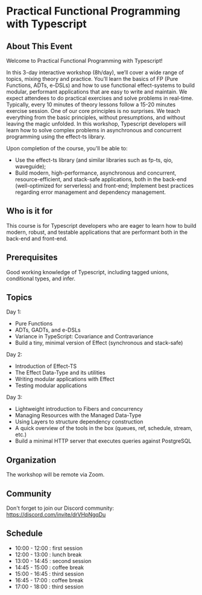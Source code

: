 # Practical Functional Programming with Typescript

## About This Event

Welcome to Practical Functional Programming with Typescript!

In this 3-day interactive workshop (8h/day), we’ll cover a wide range of topics, mixing theory and practice. You’ll learn the basics of FP (Pure Functions, ADTs, e-DSLs) and how to use functional effect-systems to build modular, performant applications that are easy to write and maintain.
We expect attendees to do practical exercises and solve problems in real-time. Typically, every 10 minutes of theory lessons follow a 15-20 minutes exercise session.
One of our core principles is no surprises. We teach everything from the basic principles, without presumptions, and without leaving the magic unfolded.
In this workshop, Typescript developers will learn how to solve complex problems in asynchronous and concurrent programming using the effect-ts library.

Upon completion of the course, you'll be able to:

- Use the effect-ts library (and similar libraries such as fp-ts, qio, waveguide);
- Build modern, high-performance, asynchronous and concurrent, resource-efficient, and stack-safe applications, both in the back-end (well-optimized for serverless) and front-end;
  Implement best practices regarding error management and dependency management.

## Who is it for

This course is for Typescript developers who are eager to learn how to build modern, robust, and testable applications that are performant both in the back-end and front-end.

## Prerequisites

Good working knowledge of Typescript, including tagged unions, conditional types, and infer.

## Topics

Day 1:

- Pure Functions
- ADTs, GADTs, and e-DSLs
- Variance in TypeScript: Covariance and Contravariance
- Build a tiny, minimal version of Effect (synchronous and stack-safe)

Day 2:

- Introduction of Effect-TS
- The Effect Data-Type and its utilities
- Writing modular applications with Effect
- Testing modular applications

Day 3:

- Lightweight introduction to Fibers and concurrency
- Managing Resources with the Managed Data-Type
- Using Layers to structure dependency construction
- A quick overview of the tools in the box (queues, ref, schedule, stream, etc.)
- Build a minimal HTTP server that executes queries against PostgreSQL

## Organization

The workshop will be remote via Zoom.

## Community

Don't forget to join our Discord community: https://discord.com/invite/drVHpNgqDu

## Schedule

- 10:00 - 12:00 : first session
- 12:00 - 13:00 : lunch break
- 13:00 - 14:45 : second session
- 14:45 - 15:00 : coffee break
- 15:00 - 16:45 : third session
- 16:45 - 17:00 : coffee break
- 17:00 - 18:00 : third session
